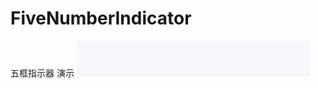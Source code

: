 # FiveNumberIndicator
 五框指示器
演示
![image](https://github.com/oldsboy/FiveNumberIndicator/blob/master/img/fiveNumberIndicator.gif)